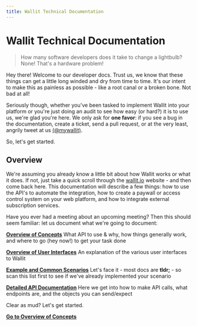 ```yaml
---
title: Wallit Technical Documentation
---
```

# Wallit Technical Documentation

> How many software developers does it take to change a lightbulb?  None! That's a hardware problem!

Hey there! Welcome to our developer docs.  Trust us, we know that these things can get a little long winded and dry from
time to time.  It's our intent to make this as painless as possible - like a root canal or a broken bone. Not bad at all!

Seriously though, whether you've been tasked to implement Wallit into your platform or you're just doing an audit to 
see how easy (or hard?) it is to use us, we're glad you're here.  We only ask for **one favor**: if you see a bug in the 
documentation, create a ticket, send a pull request, or at the very least, angrily tweet at us [(@mywallit)](https://twitter.com/mywallit).

So, let's get started.

## Overview

We're assuming you already know a little bit about how Wallit works or what it does.  If not, just take a quick scroll
through the [wallit.io](https://wallit.io) website - and then come back here. This documentation will describe a few 
things: how to use the API's to automate the integration, how to create a paywall or access control system on your 
web platform, and how to integrate external subscription services.  

Have you ever had a meeting about an upcoming meeting? Then this should seem familiar: let us document what we're going to document:

**[Overview of Concepts]({{site.baseurl}}/overview-of-concepts)** What API to use & why, how things generally work, and where to go (hey now!) to get your task done

**[Overview of User Interfaces]({{site.baseurl}}/overview-of-user-interfaces)** An explanation of the various user interfaces to Wallit

**[Example and Common Scenarios]({{site.baseurl}}/common-scenarios)** Let's face it - most docs are **tldr;** - so scan this list first to see if we've already implemented your scenario

**[Detailed API Documentation]({{site.baseurl}}/api)** Here we get into how to make API calls, what endpoints are, and the objects you can send/expect

Clear as mud? Let's get started.

**[Go to Overview of Concepts]({{site.baseurl}}/overview-of-concepts)**
